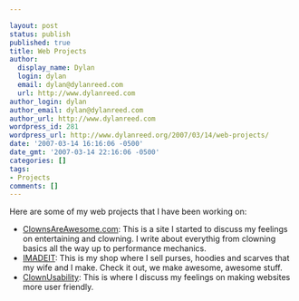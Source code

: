 ```yaml
---

layout: post
status: publish
published: true
title: Web Projects
author:
  display_name: Dylan
  login: dylan
  email: dylan@dylanreed.com
  url: http://www.dylanreed.com
author_login: dylan
author_email: dylan@dylanreed.com
author_url: http://www.dylanreed.com
wordpress_id: 281
wordpress_url: http://www.dylanreed.org/2007/03/14/web-projects/
date: '2007-03-14 16:16:06 -0500'
date_gmt: '2007-03-14 22:16:06 -0500'
categories: []
tags:
- Projects
comments: []
---
```


Here are some of my web projects that I have been working on:

  * [ClownsAreAwesome.com][1]: This is a site I started to discuss my feelings on entertaining and clowning. I write about everythig from clowning basics all the way up to performance mechanics.
  * [IMADEIT][2]: This is my shop where I sell purses, hoodies and scarves that my wife and I make. Check it out, we make awesome, awesome stuff.
  * [ClownUsability][3]: This is where I discuss my feelings on making websites more user friendly.
  


   [1]: http://www.clownsareawesome.com
   [2]: http://imadeit.myshopify.com/
   [3]: http://www.clownusability.com

